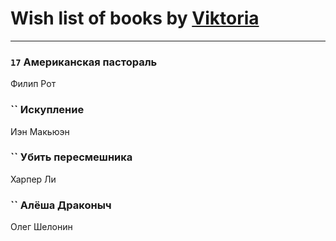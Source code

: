 # Wish list of books by [Viktoria](https://ok.ru/profile/536771522733)
---

### `17` Американская пастораль
Филип Рот

### `` Искупление
Иэн Макьюэн

### `` Убить пересмешника
Харпер Ли

### `` Алёша Драконыч
Олег Шелонин

